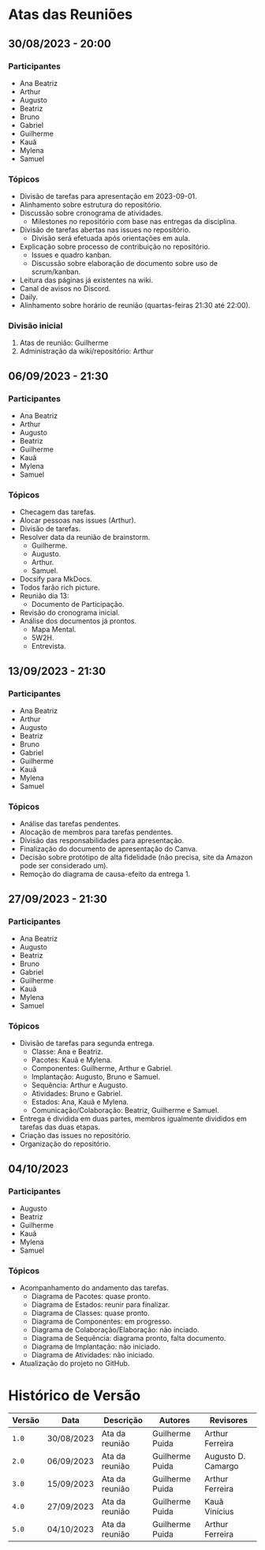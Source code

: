 # Atas das Reuniões

## 30/08/2023 - 20:00

### Participantes

- Ana Beatriz
- Arthur
- Augusto
- Beatriz
- Bruno
- Gabriel
- Guilherme
- Kauã
- Mylena
- Samuel

### Tópicos

- Divisão de tarefas para apresentação em 2023-09-01.
- Alinhamento sobre estrutura do repositório.
- Discussão sobre cronograma de atividades.
  - Milestones no repositório com base nas entregas da disciplina.
- Divisão de tarefas abertas nas issues no repositório.
  - Divisão será efetuada após orientações em aula.
- Explicação sobre processo de contribuição no repositório.
  - Issues e quadro kanban.
  - Discussão sobre elaboração de documento sobre uso de scrum/kanban.
- Leitura das páginas já existentes na wiki.
- Canal de avisos no Discord.
- Daily.
- Alinhamento sobre horário de reunião (quartas-feiras 21:30 até 22:00).

### Divisão inicial

1. Atas de reunião: Guilherme
1. Administração da wiki/repositório: Arthur

## 06/09/2023 - 21:30

### Participantes

- Ana Beatriz
- Arthur
- Augusto
- Beatriz
- Guilherme
- Kauã
- Mylena
- Samuel

### Tópicos

- Checagem das tarefas.
- Alocar pessoas nas issues (Arthur).
- Divisão de tarefas.
- Resolver data da reunião de brainstorm.
  - Guilherme.
  - Augusto.
  - Arthur.
  - Samuel.
- Docsify para MkDocs.
- Todos farão rich picture.
- Reunião dia 13:
  - Documento de Participação.
- Revisão do cronograma inicial.
- Análise dos documentos já prontos.
  - Mapa Mental.
  - 5W2H.
  - Entrevista.

## 13/09/2023 - 21:30

### Participantes

- Ana Beatriz
- Arthur
- Augusto
- Beatriz
- Bruno
- Gabriel
- Guilherme
- Kauã
- Mylena
- Samuel

### Tópicos

- Análise das tarefas pendentes.
- Alocação de membros para tarefas pendentes.
- Divisão das responsabilidades para apresentação.
- Finalização do documento de apresentação do Canva.
- Decisão sobre protótipo de alta fidelidade (não precisa, site da Amazon pode ser considerado um).
- Remoção do diagrama de causa-efeito da entrega 1.

## 27/09/2023 - 21:30

### Participantes

- Ana Beatriz
- Augusto
- Beatriz
- Bruno
- Gabriel
- Guilherme
- Kauã
- Mylena
- Samuel

### Tópicos

- Divisão de tarefas para segunda entrega.
  - Classe: Ana e Beatriz.
  - Pacotes: Kauã e Mylena.
  - Componentes: Guilherme, Arthur e Gabriel.
  - Implantação: Augusto, Bruno e Samuel.
  - Sequência: Arthur e Augusto.
  - Atividades: Bruno e Gabriel.
  - Estados: Ana, Kauã e Mylena.
  - Comunicação/Colaboração: Beatriz, Guilherme e Samuel.
- Entrega é dividida em duas partes, membros igualmente divididos em tarefas
  das duas etapas.
- Criação das issues no repositório.
- Organização do repositório.

## 04/10/2023

### Participantes

- Augusto
- Beatriz
- Guilherme
- Kauã
- Mylena
- Samuel

### Tópicos

- Acompanhamento do andamento das tarefas.
  - Diagrama de Pacotes: quase pronto.
  - Diagrama de Estados: reunir para finalizar.
  - Diagrama de Classes: quase pronto.
  - Diagrama de Componentes: em progresso.
  - Diagrama de Colaboração/Elaboração: não inciado.
  - Diagrama de Sequência: diagrama pronto, falta documento.
  - Diagrama de Implantação: não iniciado.
  - Diagrama de Atividades: não iniciado.
- Atualização do projeto no GitHub.

# Histórico de Versão

| Versão | Data       | Descrição      | Autores         | Revisores          |
| ------ | ---------- | -------------- | --------------- | ------------------ |
| `1.0`  | 30/08/2023 | Ata da reunião | Guilherme Puida | Arthur Ferreira    |
| `2.0`  | 06/09/2023 | Ata da reunião | Guilherme Puida | Augusto D. Camargo |
| `3.0`  | 15/09/2023 | Ata da reunião | Guilherme Puida | Arthur Ferreira    |
| `4.0`  | 27/09/2023 | Ata da reunião | Guilherme Puida | Kauã Vinícius      |
| `5.0`  | 04/10/2023 | Ata da reunião | Guilherme Puida | Arthur Ferreira    |
